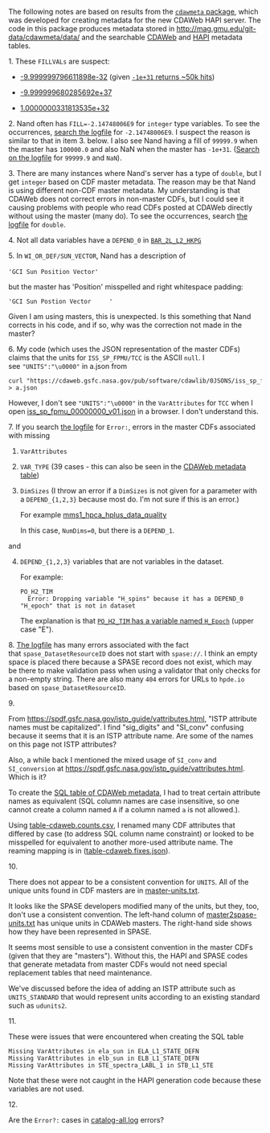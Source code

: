 The following notes are based on results from the [`cdawmeta` package](https://github.com/rweigel/cdawmeta/), which was developed for creating metadata for the new CDAWeb HAPI server. The code in this package produces metadata stored in http://mag.gmu.edu/git-data/cdawmeta/data/ and the searchable [CDAWeb](https://hapi-server.org/meta/cdaweb/) and [HAPI](https://hapi-server.org/meta/hapi/) metadata tables.

1\. These `FILLVALs` are suspect:

* [-9.999999796611898e-32](http://localhost:8051/#FILLVAL=-9.999999796611898e-32) (given [`-1e+31` returns ~50k hits](https://hapi-server.org/meta/cdaweb/#FILLVAL=-1e%2b31))

* [-9.999999680285692e+37](https://hapi-server.org/meta/cdaweb/#FILLVAL=-9.999999680285692e%2b37)

* [1.0000000331813535e+32](https://hapi-server.org/meta/cdaweb/#FILLVAL=1.0000000331813535e%2b32)


2\. Nand often has `FILL=-2.14748006E9` for `integer` type variables. To see the occurrences, [search the logfile](http://mag.gmu.edu/git-data/cdawmeta/data/hapi/compare.log) for `-2.14748006E9`. I suspect the reason is similar to that in item 3. below. I also see Nand having a fill of `99999.9` when the master has `100000.0` and also NaN when the master has `-1e+31`. ([Search on the logfile](http://mag.gmu.edu/git-data/cdawmeta/data/hapi/compare.log) for `99999.9` and `NaN`).


3\. There are many instances where Nand's server has a type of `double`, but I get `integer` based on CDF master metadata. The reason may be that Nand is using different non-CDF master metadata. My understanding is that CDAWeb does not correct errors in non-master CDFs, but I could see it causing problems with people who read CDFs posted at CDAWeb directly without using the master (many do). To see the occurrences, search [the logfile](http://mag.gmu.edu/git-data/cdawmeta/data/hapi/compare.log) for `double`.


4\. Not all data variables have a `DEPEND_0` in [`BAR_2L_L2_HKPG`](https://hapi-server.org/meta/cdaweb/#datasetID=BAR_2L_L2_HKPG)


5\. In `WI_OR_DEF/SUN_VECTOR`, Nand has a description of

`'GCI Sun Position Vector'  ` 

but the master has 'Position' misspelled and right whitespace padding:

`'GCI Sun Postion Vector     '`

Given I am using masters, this is unexpected. Is this something that Nand corrects in his code, and if so, why was the correction not made in the master?


6\. My code (which uses the JSON representation of the master CDFs) claims that the units for `ISS_SP_FPMU/TCC` is the ASCII `null`. I see `"UNITS":"\u0000"` in a.json from

```
curl "https://cdaweb.gsfc.nasa.gov/pub/software/cdawlib/0JSONS/iss_sp_fpmu_00000000_v01.json" > a.json
```

However, I don't see `"UNITS":"\u0000"` in the `VarAttributes` for `TCC` when I open [iss_sp_fpmu_00000000_v01.json](https://cdaweb.gsfc.nasa.gov/pub/software/cdawlib/0JSONS/iss_sp_fpmu_00000000_v01.json) in a browser. I don't understand this.


7\. If you search [the logfile](http://mag.gmu.edu/git-data/cdawmeta/data/hapi/catalog-all.log) for `Error:`, errors in the master CDFs associated with missing

1. `VarAttributes`

2. `VAR_TYPE` (39 cases - this can also be seen in the [CDAWeb metadata table](https://hapi-server.org/meta/cdaweb/#VAR_TYPE=''))

3. `DimSizes` (I throw an error if a `DimSizes` is not given for a parameter with a `DEPEND_{1,2,3}` because most do. I'm not sure if this is an error.)

   For example [mms1_hpca_hplus_data_quality](https://hapi-server.org/meta/cdaweb/#VariableName=mms1_hpca_hplus_data_quality)

   In this case, `NumDims=0`, but there is a `DEPEND_1`.

and

4. `DEPEND_{1,2,3}` variables that are not variables in the dataset.

    For example:

    ```
    PO_H2_TIM
      Error: Dropping variable "H_spins" because it has a DEPEND_0 "H_epoch" that is not in dataset
    ```

   The explanation is that [`PO_H2_TIM` has a variable named `H_Epoch`](https://hapi-server.org/meta/cdaweb/#datasetID=PO_H2_TIM) (upper case "E").


8\. [The logfile](http://mag.gmu.edu/git-data/cdawmeta/data/cdaweb.errors.log) has many errors associated with the fact that `spase_DatasetResourceID` does not start with `spase://`. I think an empty space is placed there because a SPASE record does not exist, which may be there to make validation pass when using a validator that only checks for a non-empty string. There are also many `404` errors for URLs to `hpde.io` based on `spase_DatasetResourceID`.

9\.

From https://spdf.gsfc.nasa.gov/istp_guide/vattributes.html, "ISTP attribute names must be capitalized". I find "sig_digits" and "SI_conv" confusing because it seems that it is an ISTP attribute name. Are some of the names on this page not ISTP attributes?

Also, a while back I mentioned the mixed usage of `SI_conv` and `SI_conversion` at https://spdf.gsfc.nasa.gov/istp_guide/vattributes.html. Which is it?

To create the [SQL table of CDAWeb metadata](https://hapi-server.org/meta/cdaweb/), I had to treat certain attribute names as equivalent (SQL column names are case insensitive, so one cannot create a column named `A` if a column named `a` is not allowed.).

Using [table-cdaweb.counts.csv](https://github.com/rweigel/cdawmeta/blob/main/table/table-cdaweb.counts.csv), I renamed many CDF attributes that differed by case (to address SQL column name constraint) or looked to be misspelled for equivalent to another more-used attribute name. The reaming mapping is in ([table-cdaweb.fixes.json](https://github.com/rweigel/cdawmeta/blob/main/table/table-cdaweb.fixes.json)).

10\.

There does not appear to be a consistent convention for `UNITS`. All of the unique units found in CDF masters are in [master-units.txt](https://github.com/rweigel/cdawmeta/blob/main/spase/master-units.txt).

It looks like the SPASE developers modified many of the units, but they, too, don't use a consistent convention. The left-hand column of [master2spase-units.txt](https://github.com/rweigel/cdawmeta/blob/main/spase/master2spase-units.txt) has unique units in CDAWeb masters. The right-hand side shows how they have been represented in SPASE.

It seems most sensible to use a consistent convention in the master CDFs (given that they are "masters"). Without this, the HAPI and SPASE codes that generate metadata from master CDFs would not need special replacement tables that need maintenance.

We've discussed before the idea of adding an ISTP attribute such as `UNITS_STANDARD` that would represent units according to an existing standard such as `udunits2`.

11\.

These were issues that were encountered when creating the SQL table 

```
Missing VarAttributes in ela_sun in ELA_L1_STATE_DEFN
Missing VarAttributes in elb_sun in ELB_L1_STATE_DEFN
Missing VarAttributes in STE_spectra_LABL_1 in STB_L1_STE
```

Note that these were not caught in the HAPI generation code because these variables are not used.

12\.

Are the `Error?:` cases in [catalog-all.log](http://mag.gmu.edu/git-data/cdawmeta/data/hapi/catalog-all.log) errors?
